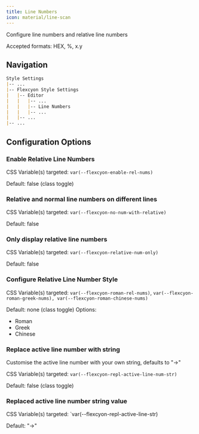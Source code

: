 ```yaml
---
title: Line Numbers
icon: material/line-scan
---
```


Configure line numbers and relative line numbers

Accepted formats: HEX, %, x.y

## Navigation

```md
Style Settings
|-- ...
|-- Flexcyon Style Settings
|   |-- Editor
|   |   |-- ...
|   |   |-- Line Numbers
|   |   |-- ...
|   |-- ...
|-- ...
```

## Configuration Options

### Enable Relative Line Numbers

CSS Variable(s) targeted: `var(--flexcyon-enable-rel-nums)`

Default: false (class toggle)

### Relative and normal line numbers on different lines

CSS Variable(s) targeted: `var(--flexcyon-no-num-with-relative)`

Default: false

### Only display relative line numbers

CSS Variable(s) targeted: `var(--flexcyon-relative-num-only)`

Default: false

### Configure Relative Line Number Style

CSS Variable(s) targeted: `var(--flexcyon-roman-rel-nums)`,
`var(--flexcyon-roman-greek-nums), var(--flexcyon-roman-chinese-nums)`

Default: none (class toggle)
Options:

- Roman
- Greek
- Chinese

### Replace active line number with string
Customise the active line number with your own string, defaults to "->"

CSS Variable(s) targeted: `var(--flexcyon-repl-active-line-num-str)`

Default: false (class toggle)

### Replaced active line number string value
CSS Variable(s) targeted: `var(--flexcyon-repl-active-line-str)

Default: "->"
